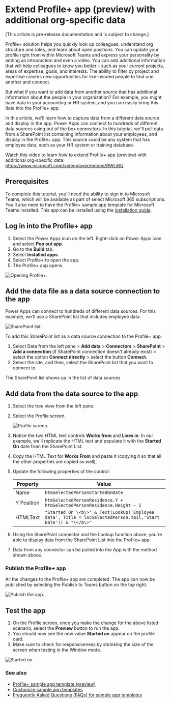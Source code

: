 
# Extend Profile+ app (preview) with additional org-specific data

[This article is pre-release documentation and is subject to change.]

Profile+ solution helps you quickly look up colleagues, understand org structure and roles, and learn about open positions. You can update your profile right from within Microsoft Teams and express your personality by adding an introduction and even a video. You can add additional information that will help colleagues to know you better – such as your current projects, areas of expertise, goals, and interests. The ability to filter by project and expertise creates new opportunities for like-minded people to find one another and connect.

But what if you want to add data from another source that has additional information about the people in your organization? For example, you might have data in your accounting or HR system, and you can easily bring this data into the Profile+ app.

In this article, we'll learn how to capture data from a different data source and display in the app. Power Apps can connect to hundreds of different data sources using out of the box connectors. In this tutorial, we'll pull data from a SharePoint list containing information about your employees, and display in the Profile+ app. This source could be any system that has employee data, such as your HR system or training database.

Watch this video to learn how to extend Profile+ app (preview) with additional org-specific data: https://www.microsoft.com/videoplayer/embed/RWLiBQ

## Prerequisites

To complete this tutorial, you'll need the ability to sign in to Microsoft Teams, which will be available as part of select Microsoft 365 subscriptions. You'll also need to have the Profile+ sample app template for Microsoft Teams installed. This app can be installed using the [installation guide](../../INSTALLATION.md).

## Log in into the Profile+ app

1.  Select the Power Apps icon on the left. Right-click on Power Apps icon and select **Pop out app**.
2.  Go to the **Build** tab.
3.  Select **Installed apps**.
4.  Select Profile+ to open the app.
5.  The Profile+ app opens.

![Opening Profile+.](https://github.com/microsoft/teams-powerapps-app-templates/blob/main/ProfilePlus/Documentation/media/profile-plus-org-specific/profile-tile.png "Opening Profile+")

## Add the data file as a data source connection to the app

Power Apps can connect to hundreds of different data sources. For this example, we'll use a SharePoint list that includes employee data.

![SharePoint list.](https://github.com/microsoft/teams-powerapps-app-templates/blob/main/ProfilePlus/Documentation/media/profile-plus-org-specific/sharepoint-site.png "SharePoint list")

To add this SharePoint list as a data source connection to the Profile+ app:

1. Select Data from the left pane > **Add data** > **Connectors** > **SharePoint** > **Add a connection** (if SharePoint connection doesn't already exist) > select the option **Connect directly** > select the button **Connect**.
1.  Select the site, and then, select the SharePoint list that you want to connect to.

The SharePoint list shows up in the list of data sources

## Add data from the data source to the app

1.  Select the tree view from the left pane.
1.  Select the Profile screen.

    ![Profile screen.](https://github.com/microsoft/teams-powerapps-app-templates/blob/main/ProfilePlus/Documentation/media/profile-plus-org-specific/profile-screen.png "Profile screen")

1. Notice the two HTML text controls **Works from**  and **Lives in**. In our example, we'll replicate the HTML text and populate it with the **Started On** date from the SharePoint List.
1. Copy the HTML Text for **Works From** and paste it (copying it so that all the other properties are copied as well).
1. Update the following properties of the control:

   | Property   | Value                                                        |
   | ---------- | ------------------------------------------------------------ |
   | Name       | `htmSelectedPersonStartedOnDate`                               |
   | Y Position | `htmSelectedPersonResidence.Y + htmSelectedPersonResidence.Height – 5` |
   | HTMLText | `"Started On \<b\>" & Text(LookUp('Employee data', Title = locSelectedPerson.mail,'Start Date')) & "\</b\>"` |

1. Using the SharePoint connector and the Lookup function above, you're able to display data from the SharePoint List into the Profile+ app.
1. Data from any connector can be pulled into the App with the method shown above.

### Publish the Profile+ app

All the changes to the Profile+ app are completed. The app can now be published by selecting the Publish to Teams button on the top right.

![Publish the app.](https://github.com/microsoft/teams-powerapps-app-templates/blob/main/ProfilePlus/Documentation/media/profile-plus-org-specific/publish-to-teams.png "Publish the app")

## Test the app

1.  On the Profile screen, once you make the change for the above listed scenario, select the **Preview** button to run the app.
1.  You should now see the new value **Started on** appear on the profile card.
1.  Make sure to check for responsiveness by shrinking the size of the screen when testing in the Window mode.

![Started on.](https://github.com/microsoft/teams-powerapps-app-templates/blob/main/ProfilePlus/Documentation/media/profile-plus-org-specific/after.png "Started on")

### See also

- [Profile+ sample app template (preview)](profile-app.md)
- [Customize sample app templates](https://learn.microsoft.com/en-us/power-apps/teams/customize-sample-apps) <br>
- [Frequently Asked Questions (FAQs) for sample app templates](https://learn.microsoft.com/en-us/power-apps/teams/sample-apps-faqs)
